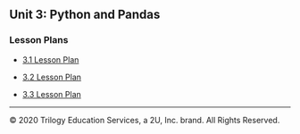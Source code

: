 ## Unit 3: Python and Pandas

### Lesson Plans

* [3.1 Lesson Plan](1/LessonPlan.md)

* [3.2 Lesson Plan](2/LessonPlan.md)

* [3.3 Lesson Plan](3/LessonPlan.md)


- - -

© 2020 Trilogy Education Services, a 2U, Inc. brand. All Rights Reserved.
